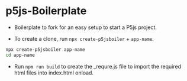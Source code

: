# p5js-Boilerplate

-   Boilerplate to fork for an easy setup to start a P5js project.

-   To create a clone, run `npx create-p5jsboiler` + `app-name`.

```sh
npx create-p5jsboiler app-name
cd app-name
```

-   Run `npm run build` to create the _requre.js file to import the required html files into index.html onload.